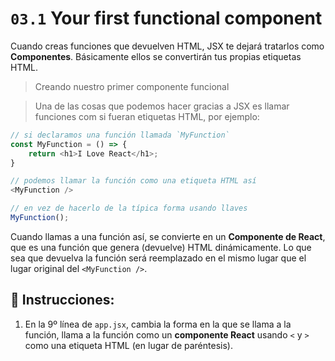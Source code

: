 # `03.1` Your first functional component

Cuando creas funciones que devuelven HTML, JSX te dejará tratarlos como **Componentes**. Básicamente ellos se convertirán tus propias etiquetas HTML.

> Creando nuestro primer componente funcional

> Una de las cosas que podemos hacer gracias a JSX es llamar funciones com si fueran etiquetas HTML, por ejemplo:

```js
// si declaramos una función llamada `MyFunction`
const MyFunction = () => {
    return <h1>I Love React</h1>;
}

// podemos llamar la función como una etiqueta HTML así 
<MyFunction />

// en vez de hacerlo de la típica forma usando llaves
MyFunction();
```

Cuando llamas a una función así, se convierte en un **Componente de React**, que es una función que genera (devuelve) HTML dinámicamente. Lo que sea que devuelva la función será reemplazado en el mismo lugar que el lugar original del `<MyFunction />`.

## 📝 Instrucciones:

1. En la 9º línea de `app.jsx`, cambia la forma en la que se llama a la función, llama a la función como un **componente React** usando `<` y `>` como una etiqueta HTML (en lugar de paréntesis).

